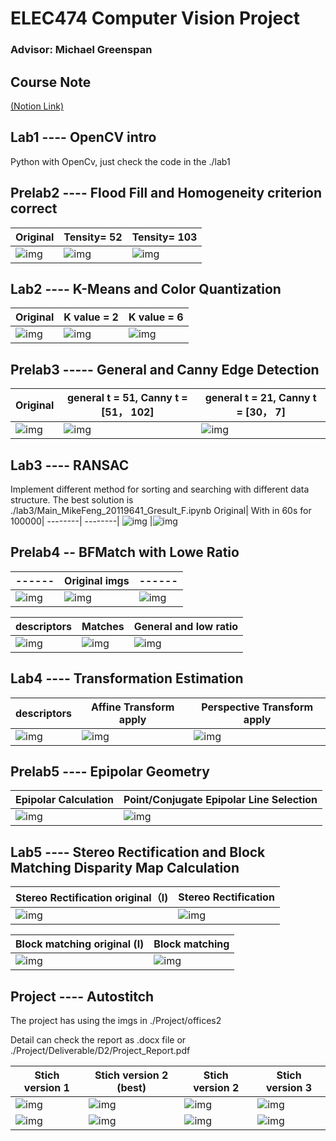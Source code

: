 # ELEC474 Computer Vision Project

### Advisor: Michael Greenspan

## Course Note 

[(Notion Link)](https://mikevon.notion.site/ceb9888602d4429caaf5d23a5e23fbf4?v=945eda80104646499055b11516773829)

## Lab1 ---- OpenCV intro

Python with OpenCv, just check the code in the ./lab1

## Prelab2 ---- Flood Fill and Homogeneity criterion correct 

Original|   Tensity= 52|    Tensity= 103|
  --------| --------|--------|
![img](img/prelab2_1.png) | ![img](img/prelab2_2.png)|![img](img/prelab2_3.png)|


## Lab2 ---- K-Means and Color Quantization

Original|   K value = 2|     K value = 6|
  --------| --------|--------|
![img](img/lab2_1.png)| ![img](img/lab2_2.png)|![img](img/lab2_3.png)|


## Prelab3 ----- General and Canny Edge Detection

Original|   general t =  51, Canny t = [51， 102]|    general t =  21, Canny t = [30， 7]|
  --------| --------|--------|
![img](img/prelab3_1.png)| ![img](img/prelab3_2.png)|![img](img/prelab3_3.png)|

## Lab3 ---- RANSAC
Implement different method for sorting and searching with different data structure. The best solution is ./lab3/Main_MikeFeng_20119641_Gresult_F.ipynb
Original|  With in 60s for 100000|
  --------| --------|
![img](lab3/parliament_clock.jpg)  |![img](img/lab3_1.png)


## Prelab4 -- BFMatch with Lowe Ratio

------|   Original imgs |    ------|
  --------| --------|--------|
![img](Prelab4/lena.png)  | ![img](Prelab4/backpack_left.png) |  ![img](Prelab4/backpack_right.png) |

 descriptors| Matches| General and low ratio|
--------|   --------| --------|
  ![img](img/prelab4_1.png)  | ![img](img/prelab4_2.png)   | ![img](img/prelab4_2.png)  


## Lab4 ---- Transformation Estimation


 descriptors| Affine Transform apply | Perspective Transform apply |
--------|   --------| --------|
  ![img](img/lab4_1.png) | ![img](img/lab4_2.png)  | ![img](img/lab4_3.png) 

## Prelab5 ---- Epipolar Geometry

Epipolar Calculation |  Point/Conjugate Epipolar Line Selection |
  --------| --------|
 ![img](img/prelab5_1.png)  |  ![img](img/prelab5_2.png)


## Lab5 ---- Stereo Rectification and Block Matching Disparity Map Calculation

Stereo Rectification  original（l)  |  Stereo Rectification  |
  --------| --------|
 ![img](lab5/tape_l.jpg)  |  ![img](img/lab5_1.png)

Block matching original (l) |  Block matching |
  --------| --------|
 ![img](lab5/bike_l.png) |  ![img](img/lab5_2.png)

## Project ---- Autostitch
The project has using the imgs in ./Project/offices2 

Detail can check the report as .docx file or ./Project/Deliverable/D2/Project_Report.pdf 


Stich version 1 |   Stich version 2 (best) |     Stich version 2 | Stich version 3 |
  --------| --------|--------| --------|
![img](Project/Deliverable/D5/Extra/V1_Result_Time.png)| ![img](Project/Deliverable/D5/Extra/V2_Result_Time.png)|![img](Project/Deliverable/D5/Extra/V2.5_Result_Time.png)|![img](Project/Deliverable/D5/Extra/V3_Result_Time.png)|
![img](Project/Deliverable/D5/Extra/V1_Result.png)| ![img](Project/Deliverable/D5/Extra/V2_Result.png)|![img](Project/Deliverable/D5/Extra/V2.5_Result.png)|![img](Project/Deliverable/D5/Extra/V3_Result.png)|
